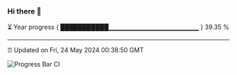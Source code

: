 ### Hi there 👋

⏳ Year progress { ███████████▁▁▁▁▁▁▁▁▁▁▁▁▁▁▁▁▁▁▁ } 39.35 %

---

⏰ Updated on Fri, 24 May 2024 00:38:50 GMT

![Progress Bar CI](https://github.com/Shyam-Makwana/GitHub-Actions-Demo/workflows/Progress%20Bar%20CI/badge.svg)
